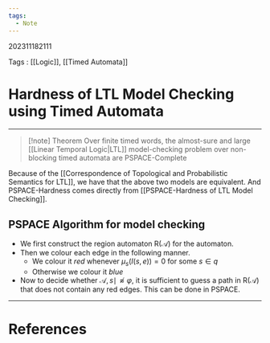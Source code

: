```yaml
---
tags:
  - Note
---
```

202311182111

Tags : [[Logic]], [[Timed Automata]]
# Hardness of LTL Model Checking using Timed Automata
---
>[!note] Theorem
>Over finite timed words, the almost-sure and large [[Linear Temporal Logic|LTL]] model-checking problem over non-blocking timed automata are $\text{PSPACE-}$Complete
>

Because of the [[Correspondence of Topological and Probabilistic Semantics for LTL]], we have that the above two models are equivalent. And $\text{PSPACE}$-Hardness comes directly from [[PSPACE-Hardness of LTL Model Checking]].

## $\text{PSPACE}$ Algorithm for model checking 
- We first construct the region automaton $\text{R}(\mathcal A)$ for the automaton.
- Then we colour each edge in the following manner.
	- We colour it *red* whenever $\mu_s(I(s, e))=0$ for some $s\in q$
	- Otherwise we colour it *blue*
- Now to decide whether $\mathcal A,s\mid\!\not\approx \varphi$, it is sufficient to guess a path in $\text{R}(\mathcal A)$ that does not contain any red edges. This can be done in $\text{PSPACE}$.


---
# References
